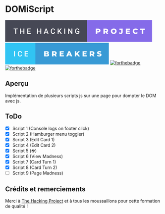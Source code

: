 # DOMiScript

[![forthebadge](./assets/badges/the-hacking-project-badge.svg)](https://forthebadge.com)
[![forthebadge](./assets/badges/ice-breakers-badge.svg)](https://forthebadge.com)
[![forthebadge](https://forthebadge.com/images/badges/built-with-love.svg)](https://forthebadge.com)
[![forthebadge](https://forthebadge.com/images/badges/made-with-javascript.svg)](https://forthebadge.com)

## Aperçu

Implémentation de plusieurs scripts js sur une page pour dompter le DOM avec js.

## ToDo

- [x] Script 1 (Console logs on footer click)
- [x] Script 2 (Hamburger menu toggler)
- [x] Script 3 (Edit Card 1)
- [x] Script 4 (Edit Card 2)
- [x] Script 5 (☢)
- [x] Script 6 (View Madness)
- [x] Script 7 (Card Turn 1)
- [x] Script 8 (Card Turn 2)
- [ ] Script 9 (Page Madness)
 
## Crédits et remerciements

Merci à [The Hacking Project](https://www.thehackingproject.org/) et à tous les moussaillons pour cette formation de qualité !
